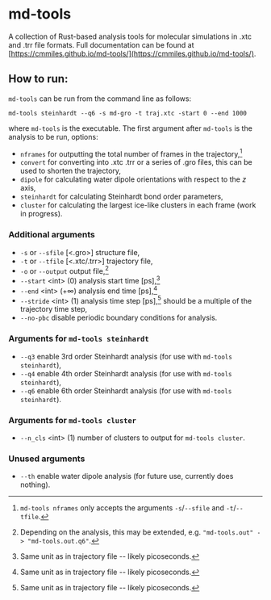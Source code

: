 # md-tools
A collection of Rust-based analysis tools for molecular simulations in .xtc and .trr file formats.
Full documentation can be found at [https://cmmiles.github.io/md-tools/](https://cmmiles.github.io/md-tools/).

## How to run:
`md-tools` can be run from the command line as follows:
```
md-tools steinhardt --q6 -s md-gro -t traj.xtc -start 0 --end 1000
```
where `md-tools` is the executable. The first argument after `md-tools` is the analysis to be run, options:
* `nframes` for outputting the total number of frames in the trajectory,[^note1]
* `convert` for converting into .xtc .trr or a series of .gro files, this can be used to shorten the trajectory,
* `dipole` for calculating water dipole orientations with respect to the *z* axis,
* `steinhardt` for calculating Steinhardt bond order parameters,
* `cluster` for calculating the largest ice-like clusters in each frame (work in progress).

### Additional arguments
* `-s` or `--sfile` \[\<.gro\>\] structure file,
* `-t` or `--tfile` \[\<.xtc/.trr\>\] trajectory file,
* `-o` or `--output` output file,[^note2]
* `--start` \<int\> (0) analysis start time \[ps\],[^note3]
* `--end` \<int\> (+∞) analysis end time \[ps\],[^note3]
* `--stride` \<int\> (1) analysis time step \[ps\],[^note3] should be a multiple of the trajectory time step,
* `--no-pbc` disable periodic boundary conditions for analysis.
### Arguments for `md-tools steinhardt`
* `--q3` enable 3rd order Steinhardt analysis (for use with `md-tools steinhardt`),
* `--q4` enable 4th order Steinhardt analysis (for use with `md-tools steinhardt`),
* `--q6` enable 6th order Steinhardt analysis (for use with `md-tools steinhardt`).
### Arguments for `md-tools cluster`
* `--n_cls` \<int\> (1) number of clusters to output for `md-tools cluster`.
### Unused arguments
* `--th` enable water dipole analysis (for future use, currently does nothing).

[^note1]: `md-tools nframes` only accepts the arguments `-s`/`--sfile` and `-t`/`--tfile`.

[^note2]: Depending on the analysis, this may be extended, e.g. `"md-tools.out" -> "md-tools.out.q6"`.

[^note3]: Same unit as in trajectory file -- likely picoseconds.
